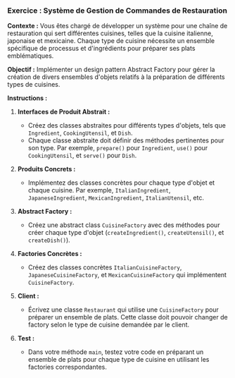### Exercice : Système de Gestion de Commandes de Restauration

**Contexte :**
Vous êtes chargé de développer un système pour une chaîne de restauration qui sert différentes cuisines, telles que la cuisine italienne, japonaise et mexicaine. Chaque type de cuisine nécessite un ensemble spécifique de processus et d'ingrédients pour préparer ses plats emblématiques.

**Objectif :**
Implémenter un design pattern Abstract Factory pour gérer la création de divers ensembles d'objets relatifs à la préparation de différents types de cuisines.

**Instructions :**

1. **Interfaces de Produit Abstrait :**
   - Créez des classes abstraites pour différents types d'objets, tels que `Ingredient`, `CookingUtensil`, et `Dish`.
   - Chaque classe abstraite doit définir des méthodes pertinentes pour son type. Par exemple, `prepare()` pour `Ingredient`, `use()` pour `CookingUtensil`, et `serve()` pour `Dish`.

2. **Produits Concrets :**
   - Implémentez des classes concrètes pour chaque type d'objet et chaque cuisine. Par exemple, `ItalianIngredient`, `JapaneseIngredient`, `MexicanIngredient`, `ItalianUtensil`, etc.

3. **Abstract Factory :**
   - Créez une abstract class `CuisineFactory` avec des méthodes pour créer chaque type d'objet (`createIngredient()`, `createUtensil()`, et `createDish()`).

4. **Factories Concrètes :**
   - Créez des classes concrètes `ItalianCuisineFactory`, `JapaneseCuisineFactory`, et `MexicanCuisineFactory` qui implémentent `CuisineFactory`.

5. **Client :**
   - Écrivez une classe `Restaurant` qui utilise une `CuisineFactory` pour préparer un ensemble de plats. Cette classe doit pouvoir changer de factory selon le type de cuisine demandée par le client.

6. **Test :**
   - Dans votre méthode `main`, testez votre code en préparant un ensemble de plats pour chaque type de cuisine en utilisant les factories correspondantes.
